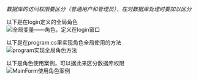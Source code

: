 _数据库的访问权限要区分（普通用户和管理员），在对数据库处理时要加以区分_

以下是在login定义的全局角色  
![全局变量——角色，定义在login窗口](https://github.com/user-attachments/assets/49ef8eee-bba1-46ae-a87a-27308a862d31)

以下是在program.cs里实现角色全局使用的方法  
![program实现全局角色方法](https://github.com/user-attachments/assets/84c25688-b4e6-4407-bce3-68fb896b6038)

以下是角色使用案例，可以据此来区分数据库权限  
![MainForm使用角色案例](https://github.com/user-attachments/assets/5817cdcb-76ee-4037-959f-ed21988393a1)
